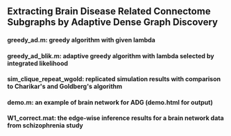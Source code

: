 ## Extracting Brain Disease Related Connectome Subgraphs by Adaptive Dense Graph Discovery


#### greedy_ad.m: greedy algorithm with given lambda
#### greedy_ad_blik.m: adaptive greedy algorithm with lambda selected by integrated likelihood
#### sim_clique_repeat_wgold: replicated simulation results with comparison to Charikar's and Goldberg's algorithm

#### demo.m: an example of brain network for ADG (demo.html for output)
#### W1_correct.mat: the edge-wise inference results for a brain network data from schizophrenia study
